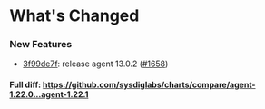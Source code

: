 # What's Changed

### New Features
- [3f99de7f](https://github.com/sysdiglabs/charts/commit/3f99de7f2eedb800cddce479d5d869a46abc76b9): release agent 13.0.2 ([#1658](https://github.com/sysdiglabs/charts/issues/1658))
#### Full diff: https://github.com/sysdiglabs/charts/compare/agent-1.22.0...agent-1.22.1
